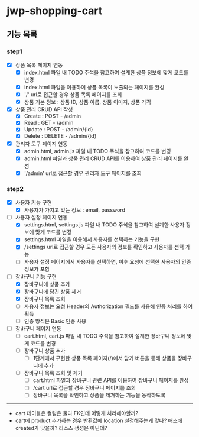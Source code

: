 # jwp-shopping-cart

## 기능 목록
### step1
- [x] 상품 목록 페이지 연동
  - [x] index.html 파일 내 TODO 주석을 참고하여 설계한 상품 정보에 맞게 코드를 변경
  - [x] index.html 파일을 이용하여 상품 목록이 노출되는 페이지를 완성
  - [x] '/' url로 접근할 경우 상품 목록 페이지를 조회
  - [x] 상품 기본 정보 : 상품 ID, 상품 이름, 상품 이미지, 상품 가격

- [x] 상품 관리 CRUD API 작성
  - [x] Create : POST - /admin
  - [x] Read : GET - /admin
  - [x] Update : POST - /admin/{id}
  - [x] Delete : DELETE - /admin/{id}

- [x] 관리자 도구 페이지 연동
  - [x] admin.html, admin.js 파일 내 TODO 주석을 참고하여 코드를 변경
  - [x] admin.html 파일과 상품 관리 CRUD API를 이용하여 상품 관리 페이지를 완성
  - [x] '/admin' url로 접근할 경우 관리자 도구 페이지를 조회

### step2
- [x] 사용자 기능 구현
  - [x] 사용자가 가지고 있는 정보 : email, password
  
- [ ] 사용자 설정 페이지 연동
  - [x] settings.html, settings.js 파일 내 TODO 주석을 참고하여 설계한 사용자 정보에 맞게 코드를 변경
  - [x] settings.html 파일을 이용해서 사용자를 선택하는 기능을 구현
  - [x] /settings url로 접근할 경우 모든 사용자의 정보를 확인하고 사용자를 선택 가능
  - [ ] 사용자 설정 페이지에서 사용자를 선택하면, 이후 요청에 선택한 사용자의 인증 정보가 포함
  
- [ ] 장바구니 기능 구현
  - [x] 장바구니에 상품 추가
  - [x] 장바구니에 담긴 상품 제거
  - [x] 장바구니 목록 조회
  - [ ] 사용자 정보는 요청 Header의 Authorization 필드를 사용해 인증 처리를 하여 획득
  - [ ] 인증 방식은 Basic 인증 사용
  
- [ ] 장바구니 페이지 연동
  - [ ] cart.html, cart.js 파일 내 TODO 주석을 참고하여 설계한 장바구니 정보에 맞게 코드를 변경
  - [ ] 장바구니 상품 추가 
    - [ ] 1단계에서 구현한 상품 목록 페이지(/)에서 담기 버튼을 통해 상품을 장바구니에 추가
  - [ ] 장바구니 목록 조회 및 제거
    - [ ] cart.html 파일과 장바구니 관련 API를 이용하여 장바구니 페이지를 완성
    - [ ] /cart url로 접근할 경우 장바구니 페이지를 조회
    - [ ] 장바구니 목록을 확인하고 상품을 제거하는 기능을 동작하도록

---
- cart 테이블은 컬럼은 둘다 FK인데 어떻게 처리해야할까?
- cart에 product 추가하는 경우 반환값에 location 설정해주는게 맞나? 애초에 created가 맞을까? 리소스 생성은 아닌데?
